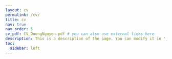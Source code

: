 ```yaml
---
layout: cv
permalink: /cv/
title: cv
nav: true
nav_order: 5
cv_pdf: CV_DuongNguyen.pdf # you can also use external links here
description: This is a description of the page. You can modify it in '_pages/cv.md'. You can also change or remove the top pdf download button.
toc:
  sidebar: left
---
```

